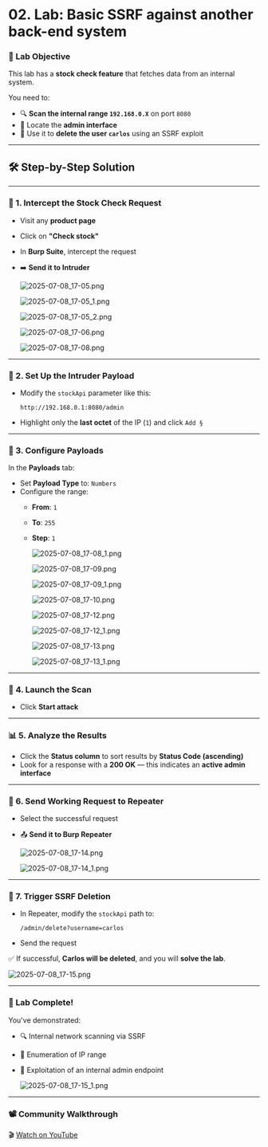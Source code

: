# 02. Lab: Basic SSRF against another back-end system

### 🧪 Lab Objective

This lab has a **stock check feature** that fetches data from an internal system.

You need to:

- 🔍 **Scan the internal range `192.168.0.X`** on port `8080`
- 🎯 Locate the **admin interface**
- 🧨 Use it to **delete the user `carlos`** using an SSRF exploit

---

## 🛠️ Step-by-Step Solution

---

### 🛒 1. Intercept the Stock Check Request

- Visit any **product page**
- Click on **"Check stock"**
- In **Burp Suite**, intercept the request
- ➡️ **Send it to Intruder**
    
    ![2025-07-08_17-05.png](LabImg/2025-07-08_17-05.png)
    
    ![2025-07-08_17-05_1.png](LabImg/2025-07-08_17-05_1.png)
    
    ![2025-07-08_17-05_2.png](LabImg/2025-07-08_17-05_2.png)
    
    ![2025-07-08_17-06.png](LabImg/2025-07-08_17-06.png)
    
    ![2025-07-08_17-08.png](LabImg/2025-07-08_17-08.png)
    

---

### 📡 2. Set Up the Intruder Payload

- Modify the `stockApi` parameter like this:
    
    ```
    http://192.168.0.1:8080/admin
    ```
    
- Highlight only the **last octet** of the IP (`1`) and click `Add §`

---

### 🔢 3. Configure Payloads

In the **Payloads** tab:

- Set **Payload Type** to: `Numbers`
- Configure the range:
    - **From**: `1`
    - **To**: `255`
    - **Step**: `1`
        
        ![2025-07-08_17-08_1.png](LabImg/2025-07-08_17-08_1.png)
        
        ![2025-07-08_17-09.png](LabImg/2025-07-08_17-09.png)
        
        ![2025-07-08_17-09_1.png](LabImg/2025-07-08_17-09_1.png)
        
        ![2025-07-08_17-10.png](LabImg/2025-07-08_17-10.png)
        
        ![2025-07-08_17-12.png](LabImg/2025-07-08_17-12.png)
        
        ![2025-07-08_17-12_1.png](LabImg/2025-07-08_17-12_1.png)
        
        ![2025-07-08_17-13.png](LabImg/2025-07-08_17-13.png)
        
        ![2025-07-08_17-13_1.png](LabImg/2025-07-08_17-13_1.png)
        

---

### 🚀 4. Launch the Scan

- Click **Start attack**

---

### 📊 5. Analyze the Results

- Click the **Status column** to sort results by **Status Code (ascending)**
- Look for a response with a **200 OK** — this indicates an **active admin interface**

---

### 📩 6. Send Working Request to Repeater

- Select the successful request
- 📤 **Send it to Burp Repeater**
    
    ![2025-07-08_17-14.png](LabImg/2025-07-08_17-14.png)
    
    ![2025-07-08_17-14_1.png](LabImg/2025-07-08_17-14_1.png)
    

---

### 🧨 7. Trigger SSRF Deletion

- In Repeater, modify the `stockApi` path to:
    
    ```
    /admin/delete?username=carlos
    ```
    
- Send the request

✅ If successful, **Carlos will be deleted**, and you will **solve the lab**.

![2025-07-08_17-15.png](LabImg/2025-07-08_17-15.png)

---

### 🎉 Lab Complete!

You've demonstrated:

- 🔍 Internal network scanning via SSRF
- 🧭 Enumeration of IP range
- 🧨 Exploitation of an internal admin endpoint
    
    ![2025-07-08_17-15_1.png](LabImg/2025-07-08_17-15_1.png)
    

---

### 📽️ Community Walkthrough

🎬 [Watch on YouTube](https://youtu.be/Ku6CK3Aes8Y)